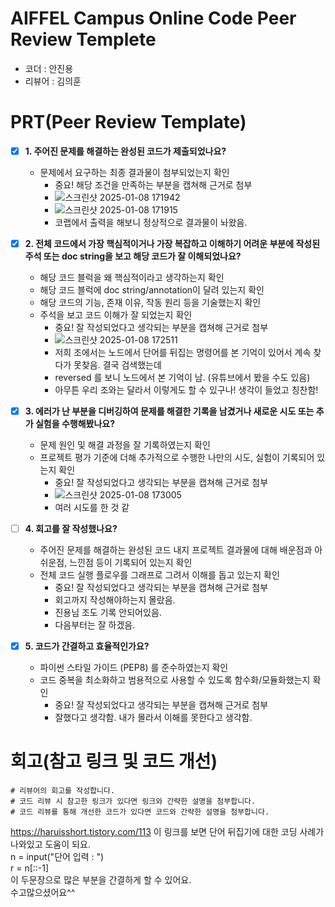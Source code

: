 # AIFFEL Campus Online Code Peer Review Templete
- 코더 : 안진용
- 리뷰어 : 김의훈


# PRT(Peer Review Template)
- [x]  **1. 주어진 문제를 해결하는 완성된 코드가 제출되었나요?**
    - 문제에서 요구하는 최종 결과물이 첨부되었는지 확인
        - 중요! 해당 조건을 만족하는 부분을 캡쳐해 근거로 첨부
        - ![스크린샷 2025-01-08 171942](https://github.com/user-attachments/assets/dc94cdc6-00ea-48e5-af70-7ad3acf0d5e6)
        - ![스크린샷 2025-01-08 171915](https://github.com/user-attachments/assets/674d4b04-6b0e-41af-aea0-4efc1bc4938e)
        - 코랩에서 출력을 해보니 정상적으로 결과물이 놔왔음.


- [x]  **2. 전체 코드에서 가장 핵심적이거나 가장 복잡하고 이해하기 어려운 부분에 작성된 
주석 또는 doc string을 보고 해당 코드가 잘 이해되었나요?**
    - 해당 코드 블럭을 왜 핵심적이라고 생각하는지 확인
    - 해당 코드 블럭에 doc string/annotation이 달려 있는지 확인
    - 해당 코드의 기능, 존재 이유, 작동 원리 등을 기술했는지 확인
    - 주석을 보고 코드 이해가 잘 되었는지 확인
        - 중요! 잘 작성되었다고 생각되는 부분을 캡쳐해 근거로 첨부
        - ![스크린샷 2025-01-08 172511](https://github.com/user-attachments/assets/116cd102-1bb8-4baf-97f0-8fc342c8f9e4)
        - 저희 조에서는 노드에서 단어를 뒤집는 명령어를 본 기억이 있어서 계속 찾다가 못찾음. 결국 검색했는데
        - reversed 를 보니 노드에서 본 기억이 남. (유튜브에서 봤을 수도 있음)
        - 아무튼 우리 조와는 달라서 이렇게도 할 수 있구나! 생각이 들었고 칭찬함!

        
- [x]  **3. 에러가 난 부분을 디버깅하여 문제를 해결한 기록을 남겼거나
새로운 시도 또는 추가 실험을 수행해봤나요?**
    - 문제 원인 및 해결 과정을 잘 기록하였는지 확인
    - 프로젝트 평가 기준에 더해 추가적으로 수행한 나만의 시도, 
    실험이 기록되어 있는지 확인
        - 중요! 잘 작성되었다고 생각되는 부분을 캡쳐해 근거로 첨부
        - ![스크린샷 2025-01-08 173005](https://github.com/user-attachments/assets/816972eb-4aab-4975-81c2-c4232b28acbd)
        - 여러 시도를 한 것 같

        
- [ ]  **4. 회고를 잘 작성했나요?**
    - 주어진 문제를 해결하는 완성된 코드 내지 프로젝트 결과물에 대해
    배운점과 아쉬운점, 느낀점 등이 기록되어 있는지 확인
    - 전체 코드 실행 플로우를 그래프로 그려서 이해를 돕고 있는지 확인
        - 중요! 잘 작성되었다고 생각되는 부분을 캡쳐해 근거로 첨부
        - 회고까지 작성해야하는지 몰랐음.
        - 진용님 조도 기록 안되어있음.
        - 다음부터는 잘 하겠음.
        
- [x]  **5. 코드가 간결하고 효율적인가요?**
    - 파이썬 스타일 가이드 (PEP8) 를 준수하였는지 확인
    - 코드 중복을 최소화하고 범용적으로 사용할 수 있도록 함수화/모듈화했는지 확인
        - 중요! 잘 작성되었다고 생각되는 부분을 캡쳐해 근거로 첨부
        - 잘했다고 생각함. 내가 몰라서 이해를 못한다고 생각함.


# 회고(참고 링크 및 코드 개선)
```
# 리뷰어의 회고를 작성합니다.
# 코드 리뷰 시 참고한 링크가 있다면 링크와 간략한 설명을 첨부합니다.
# 코드 리뷰를 통해 개선한 코드가 있다면 코드와 간략한 설명을 첨부합니다.
```
https://haruisshort.tistory.com/113 
이 링크를 보면 단어 뒤집기에 대한 코딩 사례가 나와있고 도움이 되요.   
n = input("단어 입력 : ")   
r = n[::-1]   
이 두문장으로 많은 부분을 간결하게 할 수 있어요.   
수고많으셨어요^^

